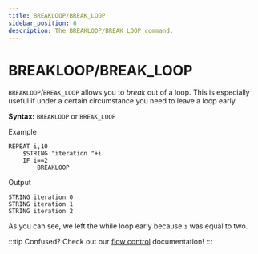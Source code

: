 ```yaml
---
title: BREAKLOOP/BREAK_LOOP
sidebar_position: 6
description: The BREAKLOOP/BREAK_LOOP command.
---
```


# BREAKLOOP/BREAK_LOOP
`BREAKLOOP`/`BREAK_LOOP` allows you to *break* out of a loop. This is especially useful if under a certain circumstance you need to leave a loop early.

**Syntax:** `BREAKLOOP` or `BREAK_LOOP`

Example
```
REPEAT i,10
    $STRING "iteration "+i
    IF i==2
        BREAKLOOP
```
Output
```
STRING iteration 0
STRING iteration 1
STRING iteration 2
```

As you can see, we left the while loop early because `i` was equal to two.

:::tip
Confused? Check out our [flow control](/docs/guides/crash-course/flow-control#breakloop) documentation!
:::